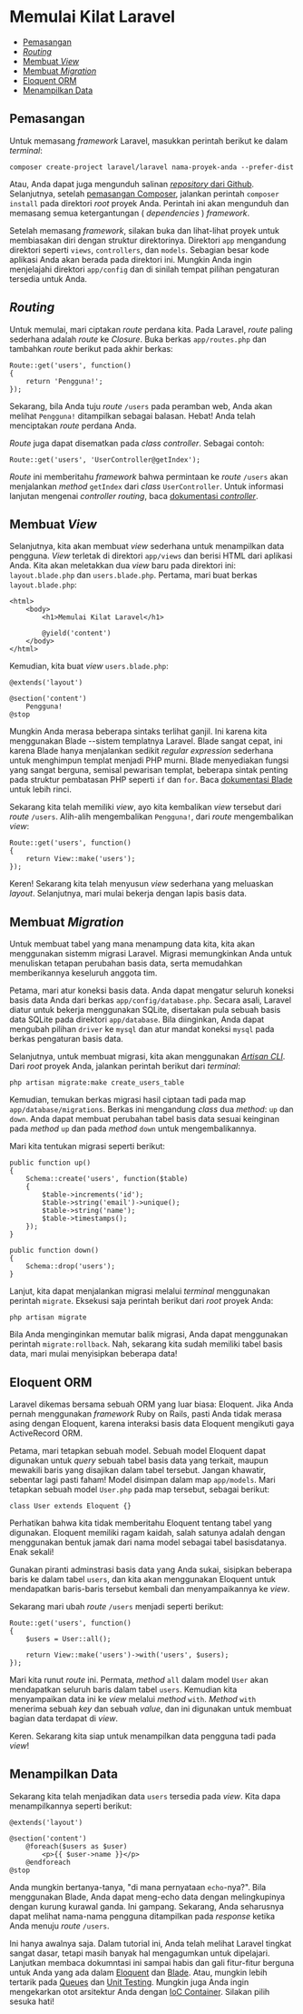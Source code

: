 # Memulai Kilat Laravel

- [Pemasangan](#installation)
- [*Routing*](#routing)
- [Membuat *View*](#creating-a-view)
- [Membuat *Migration*](#creating-a-migration)
- [Eloquent ORM](#eloquent-orm)
- [Menampilkan Data](#displaying-data)

<a name="installation"></a>
## Pemasangan

Untuk memasang *framework* Laravel, masukkan perintah berikut ke dalam *terminal*:

	composer create-project laravel/laravel nama-proyek-anda --prefer-dist

Atau, Anda dapat juga mengunduh salinan [*repository* dari Github](https://github.com/laravel/laravel/archive/master.zip). Selanjutnya, setelah [pemasangan Composer](http://getcomposer.org), jalankan perintah `composer install` pada direktori *root* proyek Anda. Perintah ini akan mengunduh dan memasang semua ketergantungan ( *dependencies* ) *framework*.

Setelah memasang *framework*, silakan buka dan lihat-lihat proyek untuk membiasakan diri dengan struktur direktorinya. Direktori `app` mengandung direktori seperti `views`, `controllers`, dan `models`. Sebagian besar kode aplikasi Anda akan berada pada direktori ini. Mungkin Anda ingin menjelajahi direktori `app/config` dan di sinilah tempat pilihan pengaturan tersedia untuk Anda.

<a name="routing"></a>
## *Routing*

Untuk memulai, mari ciptakan *route* perdana kita. Pada Laravel, *route* paling sederhana adalah *route* ke *Closure*. Buka berkas `app/routes.php` dan tambahkan *route* berikut pada akhir berkas:

	Route::get('users', function()
	{
		return 'Pengguna!';
	});

Sekarang, bila Anda tuju *route* `/users` pada peramban web, Anda akan melihat `Pengguna!` ditampilkan sebagai balasan. Hebat! Anda telah menciptakan *route* perdana Anda.

*Route* juga dapat disematkan pada *class* *controller*. Sebagai contoh:

	Route::get('users', 'UserController@getIndex');

*Route* ini memberitahu *framework* bahwa permintaan ke *route* `/users` akan menjalankan *method* `getIndex` dari *class* `UserController`. Untuk informasi lanjutan mengenai *controller routing*, baca [dokumentasi *controller*](/docs/controllers).

<a name="creating-a-view"></a>
## Membuat *View*

Selanjutnya, kita akan membuat *view* sederhana untuk menampilkan data pengguna. *View* terletak di direktori `app/views` dan berisi HTML dari aplikasi Anda. Kita akan meletakkan dua *view* baru pada direktori ini: `layout.blade.php` dan `users.blade.php`. Pertama, mari buat berkas `layout.blade.php`:

	<html>
		<body>
			<h1>Memulai Kilat Laravel</h1>

			@yield('content')
		</body>
	</html>

Kemudian, kita buat *view* `users.blade.php`:

	@extends('layout')

	@section('content')
		Pengguna!
	@stop

Mungkin Anda merasa beberapa sintaks terlihat ganjil. Ini karena kita menggunakan Blade --sistem templatnya Laravel. Blade sangat cepat, ini karena Blade hanya menjalankan sedikit *regular expression* sederhana untuk menghimpun templat menjadi PHP murni. Blade menyediakan fungsi yang sangat berguna, semisal pewarisan templat, beberapa sintak penting pada struktur pembatasan PHP seperti `if` dan `for`. Baca [dokumentasi Blade](/docs/templates) untuk lebih rinci.

Sekarang kita telah memiliki *view*, ayo kita kembalikan *view* tersebut dari *route* `/users`. Alih-alih mengembalikan `Pengguna!`, dari *route* mengembalikan *view*:

	Route::get('users', function()
	{
		return View::make('users');
	});

Keren! Sekarang kita telah menyusun *view* sederhana yang meluaskan *layout*. Selanjutnya, mari mulai bekerja dengan lapis basis data.

<a name="creating-a-migration"></a>
## Membuat *Migration*

Untuk membuat tabel yang mana menampung data kita, kita akan menggunakan sistemm migrasi Laravel. Migrasi memungkinkan Anda untuk menuliskan tetapan perubahan basis data, serta memudahkan memberikannya keseluruh anggota tim.

Petama, mari atur koneksi basis data. Anda dapat mengatur seluruh koneksi basis data Anda dari berkas `app/config/database.php`. Secara asali, Laravel diatur untuk bekerja menggunakan SQLite, disertakan pula sebuah basis data SQLite pada direktori `app/database`. Bila diinginkan, Anda dapat mengubah pilihan `driver` ke `mysql` dan atur mandat koneksi `mysql` pada berkas pengaturan basis data.

Selanjutnya, untuk membuat migrasi, kita akan menggunakan [*Artisan CLI*](/docs/artisan). Dari *root* proyek Anda, jalankan perintah berikut dari *terminal*:

	php artisan migrate:make create_users_table

Kemudian, temukan berkas migrasi hasil ciptaan tadi pada map `app/database/migrations`. Berkas ini mengandung *class* dua *method*: `up` dan `down`. Anda dapat membuat perubahan tabel basis data sesuai keinginan pada *method* `up` dan pada *method* `down` untuk mengembalikannya.

Mari kita tentukan migrasi seperti berikut:

	public function up()
	{
		Schema::create('users', function($table)
		{
			$table->increments('id');
			$table->string('email')->unique();
			$table->string('name');
			$table->timestamps();
		});
	}

	public function down()
	{
		Schema::drop('users');
	}

Lanjut, kita dapat menjalankan migrasi melalui *terminal* menggunakan perintah `migrate`. Eksekusi saja perintah berikut dari *root* proyek Anda:

	php artisan migrate

Bila Anda menginginkan memutar balik migrasi, Anda dapat menggunakan perintah `migrate:rollback`. Nah, sekarang kita sudah memiliki tabel basis data, mari mulai menyisipkan beberapa data!

<a name="eloquent-orm"></a>
## Eloquent ORM

Laravel dikemas bersama sebuah ORM yang luar biasa: Eloquent. Jika Anda pernah menggunakan *framework* Ruby on Rails, pasti Anda tidak merasa asing dengan Eloquent, karena interaksi basis data Eloquent mengikuti gaya ActiveRecord ORM.

Petama, mari tetapkan sebuah model. Sebuah model Eloquent dapat digunakan untuk *query* sebuah tabel basis data yang terkait, maupun mewakili baris yang disajikan dalam tabel tersebut. Jangan khawatir, sebentar lagi pasti faham! Model disimpan dalam map `app/models`. Mari tetapkan sebuah model `User.php` pada map tersebut, sebagai berikut:

	class User extends Eloquent {}

Perhatikan bahwa kita tidak memberitahu Eloquent tentang tabel yang digunakan. Eloquent memiliki ragam kaidah, salah satunya adalah dengan menggunakan bentuk jamak dari nama model sebagai tabel basisdatanya. Enak sekali!

Gunakan piranti adminstrasi basis data yang Anda sukai, sisipkan beberapa baris ke dalam tabel `users`, dan kita akan menggunakan Eloquent untuk mendapatkan baris-baris tersebut kembali dan menyampaikannya ke *view*.

Sekarang mari ubah *route* `/users` menjadi seperti berikut:

	Route::get('users', function()
	{
		$users = User::all();

		return View::make('users')->with('users', $users);
	});

Mari kita runut *route* ini. Permata, *method* `all` dalam model `User` akan mendapatkan seluruh baris dalam tabel `users`. Kemudian kita menyampaikan data ini ke *view* melalui *method* `with`. *Method* `with` menerima sebuah *key* dan sebuah *value*, dan ini digunakan untuk membuat bagian data terdapat di *view*.

Keren. Sekarang kita siap untuk menampilkan data pengguna tadi pada *view*!

<a name="displaying-data"></a>
## Menampilkan Data

Sekarang kita telah menjadikan data `users` tersedia pada *view*. Kita dapa menampilkannya seperti berikut:

	@extends('layout')

	@section('content')
		@foreach($users as $user)
			<p>{{ $user->name }}</p>
		@endforeach
	@stop

Anda mungkin bertanya-tanya, "di mana pernyataan `echo`-nya?". Bila menggunakan Blade, Anda dapat meng-echo data dengan melingkupinya dengan kurung kurawal ganda. Ini gampang. Sekarang, Anda seharusnya dapat melihat nama-nama pengguna ditampilkan pada *response* ketika Anda menuju *route* `/users`.

Ini hanya awalnya saja. Dalam tutorial ini, Anda telah melihat Laravel tingkat sangat dasar, tetapi masih banyak hal mengagumkan untuk dipelajari. Lanjutkan membaca dokumntasi ini sampai habis dan gali fitur-fitur berguna untuk Anda yang ada dalam [Eloquent](/docs/eloquent) dan [Blade](/docs/templates). Atau, mungkin lebih tertarik pada [Queues](/docs/queues) dan [Unit Testing](/docs/testing). Mungkin juga Anda ingin mengekarkan otot arsitektur Anda dengan [IoC Container](/docs/ioc). Silakan pilih sesuka hati!
